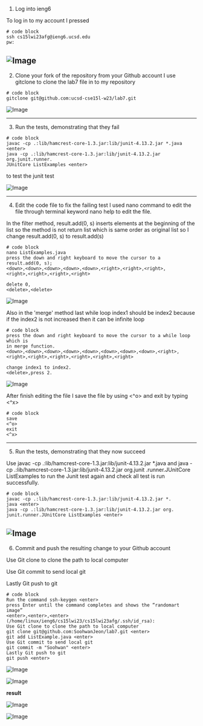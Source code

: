 1. Log into ieng6

To log in to my account I pressed 
```
# code block
ssh cs15lwi23afg@ieng6.ucsd.edu
pw:
```

![Image](1.png)
----------------------------------------------------------------------------------------------------------------------------
2. Clone your fork of the repository from your Github account
I use gitclone to clone the lab7 file in to my repository

```
# code block
gitclone git@github.com:ucsd-cse15l-w23/lab7.git
```

![Image](6.png)

----------------------------------------------------------------------------------------------------------------------------
3. Run the tests, demonstrating that they fail

```
# code block
javac -cp .:lib/hamcrest-core-1.3.jar:lib/junit-4.13.2.jar *.java <enter>
java -cp .:lib/hamcrest-core-1.3.jar:lib/junit-4.13.2.jar org.junit.runner.
JUnitCore ListExamples <enter>
```

to test the junit test

![Image](2.png)

----------------------------------------------------------------------------------------------------------------------------
4. Edit the code file to fix the failing test
I used nano command to edit the file through terminal 
keyword nano help to edit the file.

In the filter method, result.add(0, s) inserts elements at the beginning of the list so 
the method is not return list which is same order as original list so I change result.add(0, s)
to result.add(s) 
```
# code block
nano ListExamples.java 
press the down and right keyboard to move the cursor to a result.add(0, s);
<down>,<down>,<down>,<down>,<down>,<right>,<right>,<right>,
<right>,<right>,<right>,<right>

delete 0, 
<delete>,<delete>

```

![Image](3.png)

Also in the 'merge' method last while loop index1 should be index2 because 
if the index2 is not increased then it can be infinite loop

```
# code block
press the down and right keyboard to move the cursor to a while loop which is 
in merge function.
<down>,<down>,<down>,<down>,<down>,<down>,<down>,<down>,<right>,
<right>,<right>,<right>,<right>,<right>,<right>

change index1 to index2.
<delete>,press 2.

```

![Image](4.png)

After finish editing the file I save the file by using <^o> and exit by typing <^x>
```
# code block
save 
<^o>
exit
<^x>
```

----------------------------------------------------------------------------------------------------------------------------
5. Run the tests, demonstrating that they now succeed


Use javac -cp .:lib/hamcrest-core-1.3.jar:lib/junit-4.13.2.jar *.java
and java -cp .:lib/hamcrest-core-1.3.jar:lib/junit-4.13.2.jar org.junit
.runner.JUnitCore ListExamples 
to run the Junit test again and check all test is run successfully.

```
# code block
javac -cp .:lib/hamcrest-core-1.3.jar:lib/junit-4.13.2.jar *.
java <enter>
java -cp .:lib/hamcrest-core-1.3.jar:lib/junit-4.13.2.jar org.
junit.runner.JUnitCore ListExamples <enter>
```

![Image](5.png)
------------------------------------------------------------------------------------------------------------------------------
6. Commit and push the resulting change to your Github account 

Use Git clone to clone the path to local computer

Use Git commit to send local git

Lastly Git push to git 
```
# code block
Run the command ssh-keygen <enter>
press Enter until the command completes and shows the “randomart image”
<enter>,<enter>,<enter>
(/home/linux/ieng6/cs15lwi23/cs15lwi23afg/.ssh/id_rsa):
Use Git clone to clone the path to local computer
git clone git@github.com:SoohwanJeon/lab7.git <enter>
git add ListExample.java <enter>
Use Git commit to send local git
git commit -m "Soohwan" <enter>
Lastly Git push to git 
git push <enter>
```

![Image](lab41.png)


![Image](lab42.png)

**result**


![Image](lab43.png)


![Image](lab44.png)








